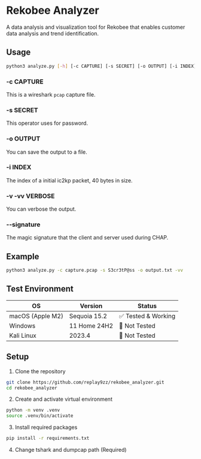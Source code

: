 # Rekobee Analyzer

A data analysis and visualization tool for Rekobee that enables customer data analysis and trend identification.

## Usage 

```bash
python3 analyze.py [-h] [-c CAPTURE] [-s SECRET] [-o OUTPUT] [-i INDEX] [-v] [--signature HEX]
```

### -c CAPTURE
This is a wireshark `pcap` capture file.

### -s SECRET
This operator uses for password.

### -o OUTPUT
You can save the output to a file.

### -i INDEX
The index of a initial ic2kp packet, 40 bytes in size.

### -v -vv VERBOSE
You can verbose the output.

### --signature 
The magic signature that the client and server used during CHAP.

## Example
```bash
python3 analyze.py -c capture.pcap -s S3cr3tP@ss -o output.txt -vv
```

## Test Environment

| OS | Version | Status |
|----|---------|---------|
| macOS (Apple M2) | Sequoia 15.2 | ✅ Tested & Working |
| Windows | 11 Home 24H2 | 🚧 Not Tested |
| Kali Linux | 2023.4 | 🚧 Not Tested |

## Setup

1. Clone the repository
```bash
git clone https://github.com/replay9zz/rekobee_analyzer.git
cd rekobee_analyzer
```

2. Create and activate virtual environment
```bash
python -m venv .venv
source .venv/bin/activate
```

3. Install required packages
```bash
pip install -r requirements.txt
```

4. Change tshark and dumpcap path (Required)

